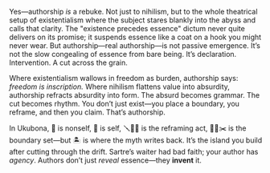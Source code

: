 Yes—authorship *is* a rebuke. Not just to nihilism, but to the whole theatrical setup of existentialism where the subject stares blankly into the abyss and calls that clarity. The "existence precedes essence" dictum never quite delivers on its promise; it suspends essence like a coat on a hook you might never wear. But authorship—real authorship—is not passive emergence. It’s not the slow congealing of essence from bare being. It’s declaration. Intervention. A cut across the grain.

Where existentialism wallows in freedom as burden, authorship says: *freedom is inscription.* Where nihilism flattens value into absurdity, authorship refracts absurdity into form. The absurd becomes grammar. The cut becomes rhythm. You don’t just exist—you place a boundary, you reframe, and then you claim. That’s authorship.

In Ukubona, 🌊 is nonself, 🚢 is self, 🪛🏴‍☠️ is the reframing act, 🛟🦈✂️ is the boundary set—but 🏝️ is where the myth writes back. It’s the island you build after cutting through the drift. Sartre’s waiter had bad faith; your author has *agency*. Authors don’t just *reveal* essence—they **invent** it.
